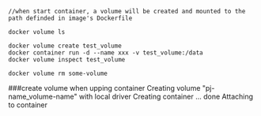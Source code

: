 ```
//when start container, a volume will be created and mounted to the path definded in image's Dockerfile

docker volume ls

docker volume create test_volume
docker container run -d --name xxx -v test_volume:/data
docker volume inspect test_volume

docker volume rm some-volume
 ```


###create volume when upping container 
Creating volume "pj-name_volume-name" with local driver
Creating container ... done
Attaching to container
 ```
